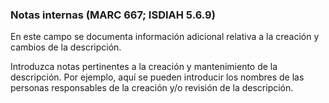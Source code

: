 ### Notas internas (MARC 667; ISDIAH 5.6.9)

En este campo se documenta información adicional relativa a la creación y cambios de la descripción.

Introduzca notas pertinentes a la creación y mantenimiento de la descripción. Por ejemplo, aquí se pueden introducir los nombres de las personas responsables de la creación y/o revisión de la descripción.

